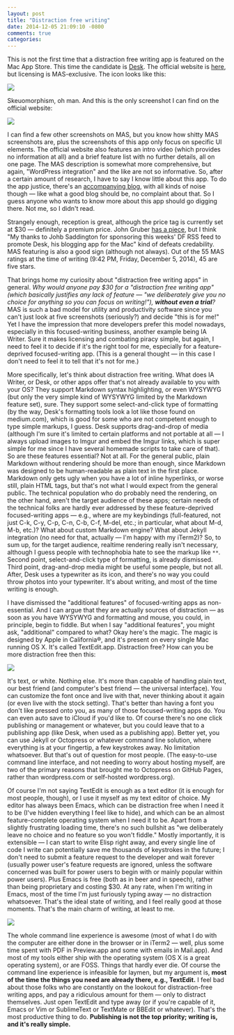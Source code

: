 ```yaml
---
layout: post
title: "Distraction free writing"
date: 2014-12-05 21:09:10 -0800
comments: true
categories: 
---
```

This is not the first time that a distraction free writing app is featured on the Mac App Store. This time the candidate is [Desk](https://itunes.apple.com/us/app/desk/id915839505?mt=12). The official website is [here](http://desk.pm), but licensing is MAS-exclusive. The icon looks like this:

![](http://i.imgur.com/OprXSEU.png)

Skeuomorphism, oh man. And this is the only screenshot I can find on the official website:

![](http://i.imgur.com/WBaYzho.png)

I can find a few other screenshots on MAS, but you know how shitty MAS screenshots are, plus the screenshots of this app only focus on specific UI elements. The official website also features an intro video (which provides no information at all) and a brief feature list with no further details, all on one page. The MAS description is somewhat more comprehensive, but again, "WordPress integration" and the like are not so informative. So, after a certain amount of research, I have to say I know little about this app. To do the app justice, there's an [accompanying blog](http://blog.desk.pm), with all kinds of noise though — like what a good blog should be, no complaint about that. So I guess anyone who wants to know more about this app should go digging there. Not me, so I didn't read.

Strangely enough, reception is great, although the price tag is currently set at $30 — definitely a premium price. John Gruber [has a piece](http://daringfireball.net/linked/2014/11/22/desk), but I think "My thanks to Johb Saddington for sponsoring this weeks' DF RSS feed to promote Desk, his blogging app for the Mac" kind of defeats credability. MAS featuring is also a good sign (although not always). Out of the 55 MAS ratings at the time of writing (9:42 PM, Friday, December 5, 2014), 45 are five stars.

That brings home my curiosity about "distraction free writing apps" in general. _Why would anyone pay $30 for a "distraction free writing app" (which basically justifies any lack of feature — "we deliberately give you no choice for anything so you can focus on writing!"), **without even a trial**?_ MAS is such a bad model for utility and productivity software since you can't just look at five screenshots (seriously?) and decide "this is for me!" Yet I have the impression that more developers prefer this model nowadays, especially in this focused-writing business, another example being IA Writer. Sure it makes licensing and combating piracy simple, but again, I need to feel it to decide if it's the right tool for me, especially for a feature-deprived focused-writing app. (This is a general thought — in this case I don't need to feel it to tell that it's not for me.)

More specifically, let's think about distraction free writing. What does IA Writer, or Desk, or other apps offer that's not already available to you with your OS? They support Markdown syntax highlighting, or even WYSYWYG (but only the very simple kind of WYSYWYG limited by the Markdown feature set), sure. They support some select-and-click type of formatting (by the way, Desk's formatting tools look a lot like those found on medium.com), which is good for some who are not competent enough to type simple markups, I guess. Desk supports drag-and-drop of media (although I'm sure it's limited to certain platforms and not portable at all — I always upload images to Imgur and embed the Imgur links, which is super simple for me since I have several homemade scripts to take care of that). So are these features essential? Not at all. For the general public, plain Markdown without rendering should be more than enough, since Markdown was designed to be human-readable as plain text in the first place. Markdown only gets ugly when you have a lot of inline hyperlinks, or worse still, plain HTML tags, but that's not what I would expect from the general public. The technical population who do probably need the rendering, on the other hand, aren't the target audience of these apps; certain needs of the technical folks are hardly ever addressed by these feature-deprived focused-writing apps — e.g., where are my keybindings (full-featured, not just C-k, C-y, C-p, C-n, C-b, C-f, M-del, etc.; in particular, what about M-d, M-b, etc.)? What about custom Markdown engine? What about Jekyll integration (no need for that, actually — I'm happy with my iTerm2)? So, to sum up, for the target audience, realtime rendering really isn't necessary, although I guess people with technophobia hate to see the markup like `**`. Second point, select-and-click type of formatting, is already dismissed. Third point, drag-and-drop media might be useful some people, but not all. After, Desk uses a typewriter as its icon, and there's no way you could throw photos into your typewriter. It's about writing, and most of the time writing is enough.

I have dismissed the "additional features" of focused-writing apps as non-essential. And I can argue that they are actually sources of distraction — as soon as you have WYSYWYG and formatting and mouse, you could, in principle, begin to fiddle. But when I say "additional features", you might ask, "additional" compared to what? Okay here's the magic. The magic is designed by Apple in California®, and it's present on every single Mac running OS X. It's called TextEdit.app. Distraction free? How can you be more distraction free then this:

![](http://i.imgur.com/z3LEu0U.png)

It's text, or white. Nothing else. It's more than capable of handling plain text, our best friend (and computer's best friend — the universal interface). You can customize the font once and live with that, never thinking about it again (or even live with the stock setting). That's better than having a font you don't like pressed onto you, as many of those focused-writing apps do. You can even auto save to iCloud if you'd like to. Of course there's no one click publishing or management or whatever, but you could leave that to a publishing app (like Desk, when used as a publishing app). Better yet, you can use Jekyll or Octopress or whatever command line solution, where everything is at your fingertip, a few keystrokes away. No limitation whatsoever. But that's out of question for most people. (The easy-to-use command line interface, and not needing to worry about hosting myself, are two of the primary reasons that brought me to Octopress on GitHub Pages, rather than wordpress.com or self-hosted wordpress.org).

Of course I'm not saying TextEdit is enough as a text editor (it is enough for most people, though), or I use it myself as my text editor of choice. My editor has always been Emacs, which can be distraction free when I need it to be (I've hidden everything I feel like to hide), and which can be an almost feature-complete operating system when I need it to be. Apart from a slightly frustrating loading time, there's no such bullshit as "we deliberately leave no choice and no feature so you won't fiddle." Mostly importantly, it is extensible — I can start to write Elisp right away, and every single line of code I write can potentially save me thousands of keystrokes in the future; I don't need to submit a feature request to the developer and wait forever (usually power user's feature requests are ignored, unless the software concerned was built for power users to begin with or mainly popular within power users). Plus Emacs is free (both as in beer and in speech), rather than being proprietary and costing $30. At any rate, when I'm writing in Emacs, most of the time I'm just furiously typing away — no distraction whatsoever. That's the ideal state of writing, and I feel really good at those moments. That's the main charm of writing, at least to me.

![](http://i.imgur.com/2Jx9Mpv.png)

The whole command line experience is awesome (most of what I do with the computer are either done in the browser or in iTerm2 — well, plus some time spent with PDF in Preview.app and some with emails in Mail.app). And most of my tools either ship with the operating system (OS X is a great operating system), or are FOSS. Things that hardly ever die. Of course the command line experience is infeasible for laymen, but my argument is, **most of the time the things you need are already there, e.g., TextEdit.** I feel bad about those folks who are constantly on the lookout for distraction-free writing apps, and pay a ridiculous amount for them — only to distract themselves. Just open TextEdit and type away (or if you're capable of it, Emacs or Vim or SublimeText or TextMate or BBEdit or whatever). That's the most productive thing to do. **Publishing is not the top priority; writing is, and it's really simple.**
